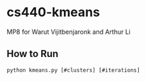 # cs440-kmeans
MP8 for Warut Vijitbenjaronk and Arthur Li 
## How to Run
```
python kmeans.py [#clusters] [#iterations]
```

